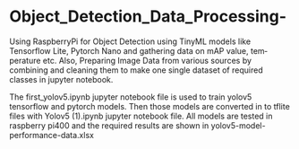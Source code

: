 # Object_Detection_Data_Processing-
Using RaspberryPi for Object Detection using TinyML models like Tensorflow Lite, Pytorch Nano and gathering data on mAP value, tem‐ perature etc. Also, Preparing Image Data from various sources by combining and cleaning them to make one single dataset of required classes in jupyter notebook.

The first_yolov5.ipynb jupyter notebook file is used to train yolov5 tensorflow and pytorch models. Then those models are converted in to tflite files with Yolov5 (1).ipynb jupyter notebook file. All models are tested in raspberry pi400 and the required results are shown in yolov5-model-performance-data.xlsx

